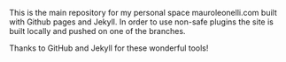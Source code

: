 This is the main repository for my personal space mauroleonelli.com built with Github pages and Jekyll. In order to use non-safe plugins the site is built locally and pushed on one of the branches.

Thanks to GitHub and Jekyll for these wonderful tools!
